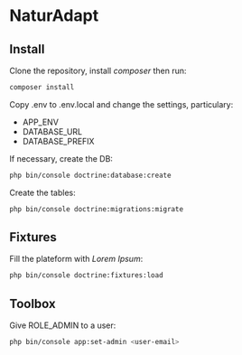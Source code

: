 # NaturAdapt

## Install

Clone the repository, install _composer_ then run:
```bash
composer install
```

Copy .env to .env.local and change the settings, particulary:
- APP_ENV
- DATABASE_URL
- DATABASE_PREFIX

If necessary, create the DB:
```bash
php bin/console doctrine:database:create
```

Create the tables:
```bash
php bin/console doctrine:migrations:migrate
```

## Fixtures

Fill the plateform with _Lorem Ipsum_:
```bash
php bin/console doctrine:fixtures:load
```


## Toolbox

Give ROLE_ADMIN to a user:
```bash
php bin/console app:set-admin <user-email>
```
